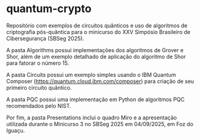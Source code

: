 # quantum-crypto
Repositório com exemplos de circuitos quânticos e uso de algoritmos de criptografia pós-quântica para o minicurso do XXV Simpósio Brasileiro de Cibersegurança (SBSeg 2025).

A pasta Algorithms possui implementações dos algoritmos de Grover e Shor, além de um exemplo detalhado de aplicação do algoritmo de Shor para fatorar o número 15.

A pasta Circuits possui um exemplo simples usando o IBM Quantum Composer (https://quantum.cloud.ibm.com/composer) para criação de seu primeiro circuito quântico.

A pasta PQC possui uma implementação em Python de algoritmos PQC recomendados pelo NIST.

Por fim, a pasta Presentations inclui o quadro Miro e a apresentação utilizada durante o Minicurso 3 no SBSeg 2025 em 04/09/2025, em Foz do Iguaçu.
